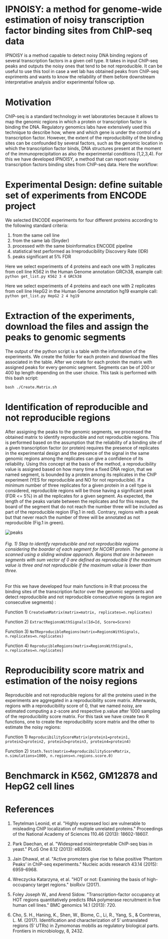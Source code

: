 # IPNOISY: a method for genome-wide estimation of noisy transcription factor binding sites from ChIP-seq data 
IPNOISY is a method capable to detect noisy DNA binding regions of several transcription factors in a given cell type. It takes in input ChIP-seq peaks and outputs the noisy ones that tend to be not reproducible. It can be useful to use this tool in case a wet lab has obtained peaks from ChIP-seq expriments and wants to know the reliability of them before downstream interpretative analysis and/or experimental follow up.


# Motivation
ChIP-seq is a standard technology in wet laboratories because it allows to map the genomic regions in which a protein or transcription factor is binding the DNA. Regulatory genomics labs have extensively used this technique to describe how, where and which gene is under the control of a transcription factor. However, the extent of the reproducibility of the binding sites can be confounded by several factors, such as the genomic location in which the transcription factor binds, DNA structures present at the moment of the immunoprecipitation as also the experimental conditions (1,2,3,4). For this we have developed IPNOISY, a method that can report noisy transcription factors binding sites from ChIP-seq data. Here the workflow:  


# Experimental Design: define suitable set of experiments from ENCODE project
We selected ENCODE experiments for four different proteins according to the following standard criteria:  
1) from the same cell line  
2) from the same lab (Snyder)  
3) processed with the same bioinformatics ENCODE pipeline  
4) statistical test performed as Irreproducibility Discovery Rate (IDR)  
5) peaks significant at 5% FDR  

Here we select experiments of 4 proteins and each one with 3 replicates from cell line K562 in the Human Genome annotation GRCh38, example call:  
`python get_list.py K562 3 4 GRCh38`  

Here we select experiments of 4 proteins and each one with 2 replicates from cell line HepG2 in the Human Genome annotation hg19 example call:  
 `python get_list.py HepG2 2 4 hg19`  

# Extraction of the experiments, download the files and assign the peaks to genomic segments
The output of the python script is a table with the information of the experiments. We create the folder for each protein and download the files associated in the table. After we create for each protein the matrix with assigned peaks for every genomic segment. Segments can be of 200 or 400 bp length depending on the user choice. This task is performed with this bash script:  

`bash ./Create.Matrix.sh`  

# Identification of reproducible and not reproducible regions 
After assigning the peaks to the genomic segments, we processed the obtained matrix to identify reproducible and not reproducible regions. This is performed based on the assumption that the reliability of a binding site of a given transcription factor (or protein) requires the presence of replicates in the experimental design and the presence of the signal in the same genomic regions among the replicates can give a confidence of its reliability. Using this concept at the basis of the method, a reproducibility value is assigned based on how many time a fixed DNA region, that we named segment, is bounded by a protein among its replicates in the ChIP experiment (YES for reproducible and NO for not reproducible). If a minimum number of three replicates for a given protein in a cell type is considered, reproducible regions will be those having a significant peak (FDR <= 5%) in all the replicates for a given segment. As expected, the length of the peaks variate between the replicates and for this reason, the board of the segment that do not reach the number three will be included as part of the reproducible region (Fig.1 in red). Contrary, regions with a peak but that never reach the number of three will be annotated as not reproducible (Fig.1 in green).

![peaks](https://user-images.githubusercontent.com/6462162/40009504-8453ddac-57a2-11e8-98ce-1c874821e177.png)

###### Fig. 1) Step to identify reproducible and not reproducible regions considering the boarder of each segment for NCOR1 protein. The genome is scanned using a sliding window apporach. Regions that are in between segments with sum vector of 0 are defined as reproducible if the maximum value is three and not reproducible if the maximum value is lower than three.  

For this we have developed four main functions in R that process the binding sites of the transcription factor over the genomic segments and detect reproducibile and not reproducible consecutive regions (a region are consecutive segments) :

Function 1) `CreateSumMatrix(matrix=matrix, replicates=n.replicates)`  

Function 2) `ExtractRegionsWithSignals(Id=Id, Score=Score)`   

Function 3) `NoTReproducibleRegions(matrix=RegionsWithSignals, n.replicates=n.replicates)  `

Function 4) `ReproducibleRegions(matrix=RegionsWithSignals, n.replicates=n.replicates)  `


# Reproducibility score matrix and estimation of the noisy regions
Reproducible and not reproducible regions for all the proteins used in the experiments are aggregated in a reproducibility score matrix. Afterwards, regions with a reproducibility score of 0, that we named noisy, are estimated computing a z-score and respective p.value after 1000 sampling of the reproducibility score matrix. For this task we have create two R functions, one to create the reproducibility score matrix and the other to estimate the noisy regions:
 
Function 1) `ReproducibilityScoreMatrix(protein1=protein1, protein2=protein2, protein3=protein3, protein4=protein4)`  

Function 2) `Stath.Test(matrix=ReproducibilityScoreMatrix, n.simulations=1000, n.regions=n.regions.score.0)`  

# Benchmarck in K562, GM12878 and HepG2 cell lines


# References
1. Teytelman Leonid, et al. "Highly expressed loci are vulnerable to misleading ChIP localization of multiple unrelated proteins." Proceedings of the National Academy of Sciences 110.46 (2013): 18602-18607.  

2. Park Daechan, et al. "Widespread misinterpretable ChIP-seq bias in yeast." PLoS One 8.12 (2013): e83506.  

3. Jain Dhawal, et al. "Active promoters give rise to false positive ‘Phantom Peaks’ in ChIP-seq experiments." Nucleic acids research 43.14 (2015): 6959-6968.   

4. Wreczycka Katarzyna, et al. "HOT or not: Examining the basis of high-occupancy target regions." bioRxiv (2017).

5. Foley Joseph W., and Arend Sidow. "Transcription-factor occupancy at HOT regions quantitatively predicts RNA polymerase recruitment in five human cell lines." BMC genomics 14.1 (2013): 720.

6. Cho, S. H., Haning, K., Shen, W., Blome, C., Li, R., Yang, S., & Contreras, L. M. (2017). Identification and characterization of 5′ untranslated regions (5′ UTRs) in Zymomonas mobilis as regulatory biological parts. Frontiers in microbiology, 8, 2432.
